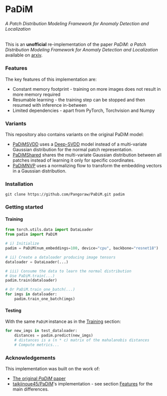 
# PaDiM
###### _A Patch Distribution Modeling Framework for Anomaly Detection and Localization_

This is an **unofficial** re-implementation of the paper *PaDiM:  a Patch Distribution Modeling Framework for Anomaly Detection and Localization* available on [arxiv](http://arxiv.org/abs/2011.08785). 

### Features

The key features of this implementation are: 

- Constant memory footprint - training on more images does not result in more memory required
- Resumable learning - the training step can be stopped and then resumed with inference in-between
- Limited dependencies - apart from PyTorch, Torchvision and Numpy 

### Variants

This repository also contains variants on the original PaDiM model:

- [PaDiMSVDD](https://github.com/Pangoraw/PaDiM/blob/release/padim/padim_svdd.py) uses a [Deep-SVDD](http://proceedings.mlr.press/v80/ruff18a.html) model instead of a multi-variate Gaussian distribution for the normal patch representation.
- [PaDiMShared](https://github.com/Pangoraw/PaDiM/blob/release/padim/padim_shared.py) shares the multi-variate Gaussian distribution between all patches instead of learning it only for specific coordinates.
- [PaDiMNVP](https://github.com/Pangoraw/PaDiM/blob/release/padim/panf.py) uses a normalizing flow to transform the embedding vectors in a Gaussian distribution.

### Installation

```
git clone https://github.com/Pangoraw/PaDiM.git padim
```

### Getting started

#### Training

```python
from torch.utils.data import DataLoader
from padim import PaDiM

# i) Initialize
padim = PaDiM(num_embeddings=100, device="cpu", backbone="resnet18") 

# ii) Create a dataloader producing image tensors
dataloader = DataLoader(...)

# iii) Consume the data to learn the normal distribution
# Use PaDiM.train(...)
padim.train(dataloader)

# Or PaDiM.train_one_batch(...)
for imgs in dataloader:
	padim.train_one_batch(imgs)
```
#### Testing

With the same `PaDiM` instance as in the [Training](#training) section:

```python
for new_imgs in test_dataloader:
	distances = padim.predict(new_imgs) 
	# distances is a (n * c) matrix of the mahalanobis distances
	# Compute metrics...
```

### Acknowledgements

This implementation was built on the work of:

- [The original *PaDiM* paper](http://arxiv.org/abs/2011.08785)
- [taikiinoue45/PaDiM](https://github.com/taikiinoue45/PaDiM)'s implementation - see section [Features](#features) for the main differences.
